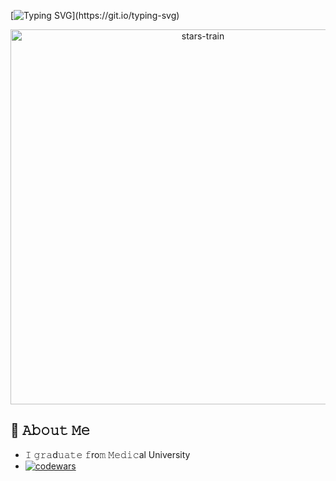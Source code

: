 [![Typing SVG](https://readme-typing-svg.herokuapp.com?font=Fira+Code&size=25&duration=4800&pause=1000&color=4D46A0&width=435&lines=Hi+there+(*%C2%B4%EF%B8%B6%60*)%E3%83%8E;%C2%B0%CB%96%E2%9C%A7+Nice+to+meet+you!+%E2%9C%A7%CB%96%C2%B0)](https://git.io/typing-svg)
  
<p align="center">
<img alt="stars-train" width="600px" src="https://media.tenor.com/WPqFfKvgIbUAAAAd/stars-train.gif"/>
</p>

## :book: 𝙰𝚋𝚘𝚞𝚝 𝙼𝚎
- 𝙸 𝚐𝚛𝚊d𝚞𝚊𝚝𝚎 𝚏ro𝚖 𝙼𝚎𝚍𝚒𝚌al University
- [![codewars](https://www.codewars.com/users/Intetrix/badges/small)](https://www.codewars.com/users/Intetrix)
